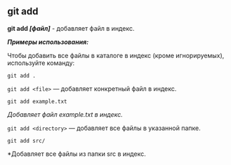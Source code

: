 ## git add

**git add *[файл]*** - добавляет файл в индекс.

***Примеры использования:***

Чтобы добавить все файлы в каталоге в индекс (кроме игнорируемых),
используйте команду:
```bash=
git add .
```

`git add <file>` — добавляет конкретный файл в индекс.
```bash=
git add example.txt
```
*Добавляет файл example.txt в индекс.*

`git add <directory>` — добавляет все файлы в указанной папке.
```bash=
git add src/
```
*Добавляет все файлы из папки src в индекс.
